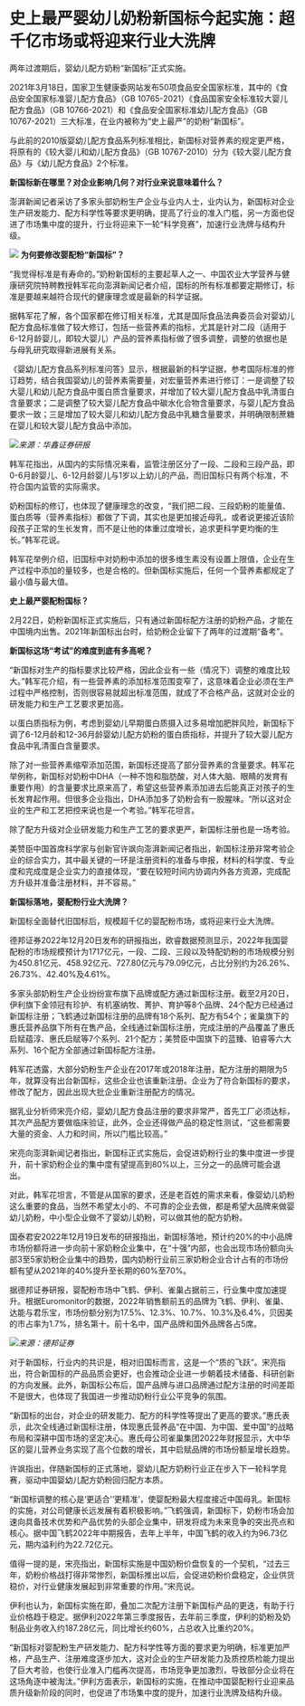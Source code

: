 # 史上最严婴幼儿奶粉新国标今起实施：超千亿市场或将迎来行业大洗牌

两年过渡期后，婴幼儿配方奶粉“新国标”正式实施。

2021年3月18日，国家卫生健康委网站发布50项食品安全国家标准，其中的《食品安全国家标准婴儿配方食品》（GB
10765-2021）《食品国家安全标准较大婴儿配方食品》（GB 10766-2021）和《食品安全国家标准幼儿配方食品》（GB
10767-2021）三大标准，在业内被称为“史上最严”的奶粉“新国标”。

与此前的2010版婴幼儿配方食品系列标准相比，新国标对营养素的规定更严格，将原有的《较大婴儿和幼儿配方食品》（GB
10767-2010）分为《较大婴儿配方食品》与《幼儿配方食品》2个标准。

**新国标新在哪里？对企业影响几何？对行业来说意味着什么？**

澎湃新闻记者采访了多家头部奶粉生产企业与业内人士，业内认为，新国标对企业生产研发能力、配方科学性等要求更明确，提高了行业的准入门槛，另一方面也促进了市场集中度的提升，行业将迎来下一轮“科学竞赛”，加速行业洗牌与结构升级。

![](https://inews.gtimg.com/newsapp_bt/0/15680962227/1000)
**为何要修改婴配粉“新国标”？**

“我觉得标准是有寿命的。”奶粉新国标的主要起草人之一、中国农业大学营养与健康研究院特聘教授韩军花向澎湃新闻记者介绍，国标的所有标准都要定期修订，标准是要越来越符合现代的健康理念或是最新的科学证据。

据韩军花了解，各个国家都在修订相关标准，尤其是国际食品法典委员会对婴幼儿配方食品标准做了较大修订，包括一些营养素的指标，尤其是针对二段（适用于6-12月龄婴儿，即较大婴儿）产品的营养素指标做了很多调整，调整的依据也是与母乳研究取得新进展有关系。

《婴幼儿配方食品系列标准问答》显示，根据最新的科学证据，参考国际标准的修订趋势，结合我国婴幼儿的营养素需要量，对宏量营养素进行修订：一是调整了较大婴儿和幼儿配方食品中蛋白质含量要求，并增加了较大婴儿配方食品中乳清蛋白含量要求；二是调整了较大婴儿配方食品中碳水化合物含量要求，与婴儿配方食品要求一致；三是增加了较大婴儿和幼儿配方食品中乳糖含量要求，并明确限制蔗糖在婴儿和较大婴儿配方食品中添加。

![](https://inews.gtimg.com/newsapp_bt/0/15680962398/1000)_来源：华鑫证券研报_

韩军花指出，从国内的实际情况来看，监管注册区分了一段、二段和三段产品，即0-6月龄婴儿、6-12月龄婴儿与1岁以上幼儿的产品，而旧国标只有两个标准，不符合国内监管的实际需求。

奶粉国标的修订，也体现了健康理念的改变，“我们把二段、三段奶粉的能量值、蛋白质等（营养素指标）都做了下调，其实也是更加接近母乳，或者说更接近该阶段孩子正常的生长发育，而不是让他的体重过度增长，追求更科学更均衡的生长。”韩军花说。

韩军花举例介绍，旧国标中对奶粉中添加的很多维生素没有设置上限值，企业在生产过程中添加的量较多，也是合格的。但新国标实施后，任何一个营养素都规定了最小值与最大值。

**史上最严婴配粉国标？**

2月22日，奶粉新国标正式实施后，只有通过新国标配方注册的奶粉产品，才能在中国境内出售。2021年新国标出台时，给奶粉企业留下了两年的过渡期“备考”。

**新国标这场“考试”的难度到底有多高呢？**

“新国标对生产的指标要求比较严格，因此企业有一些（情况下）调整的难度比较大。”韩军花介绍，有一些营养素的添加标准范围变窄了，这意味着企业必须在生产过程中严格控制，否则很容易就超出标准范围，就成了不合格产品，这就对企业的研发能力和生产工艺要求更加高。

以蛋白质指标为例，考虑到婴幼儿早期蛋白质摄入过多易增加肥胖风险，新国标下调了6-12月龄和12-36月龄婴幼儿配方奶粉的蛋白质指标，并提升了较大婴儿配方食品中乳清蛋白含量要求。

除了对一些营养素缩窄添加范围，新国标还提高了部分营养素的含量要求。韩军花举例称，新国标对奶粉中DHA（一种不饱和脂肪酸，对人体大脑、眼睛的发育有重要作用）的含量要求比原来高了，希望这些营养素添加进去后能真正对孩子的生长发育起作用。但很多企业指出，DHA添加多了奶粉会有一股腥味。“所以这对企业的生产和工艺把控来说也是一个考验。”韩军花坦言。

除了配方升级对企业研发能力和生产工艺的要求更严，新国标注册也是一场考验。

美赞臣中国首席科学家与创新官许飒向澎湃新闻记者指出，新国标注册非常考验企业的综合实力，其中最关键的一环是注册资料的准备与申报，材料的科学度、专业度和完成度是企业实力的直接体现，“要在较短时间内协调内外各方资源，完成配方升级并准备注册材料，并不容易。”

**新国标落地，婴配粉行业大洗牌？**

新国标全面替代旧国标后，规模超千亿的婴配粉市场，或将迎来行业大洗牌。

德邦证券2022年12月20日发布的研报指出，欧睿数据预测显示，2022年我国婴配粉的市场规模预计为1717亿元，一段、二段、三段以及特配奶粉的市场规模分别为450.81亿元、458.92亿元、727.80亿元与79.09亿元，占比分别约为26.26%、26.73%、42.40%及4.61%。

多家头部奶粉生产企业纷纷宣布旗下品牌或配方通过新国标注册。截至2月20日，伊利旗下金领冠有珍护、有机塞纳牧、菁护、育护等8个品牌、24个配方已经通过新国标注册；飞鹤通过新国标注册的品牌有18个系列、配方有54个；雀巢旗下的惠氏营养品旗下所有在售产品，全线通过新国标注册，完成注册的产品覆盖了惠氏启赋蕴淳、惠氏启赋等7个系列、21个配方；美赞臣中国旗下的蓝臻、铂睿等六大系列、16个配方全部通过新国标配方注册。

韩军花透露，大部分奶粉生产企业在2017年或2018年注册，配方注册的期限为5年，就算没有出台新国标，这些企业也该重新注册。企业为了符合新国标的要求，修改了配方，因此出现大批企业重新注册配方的情况。

据乳业分析师宋亮介绍，婴幼儿配方食品注册的要求非常严，首先工厂必须达标，其次产品配方要做临床验证，此外，企业还得做产品的稳定性测试，“这些都需要大量的资金、人力和时间，所以门槛比较高。”

宋亮向澎湃新闻记者指出，新国标正式实施后，会促进奶粉行业的集中度进一步提升，前十家奶粉企业的集中度有望提高到80%以上，三分之一的品牌可能会退出。

对此，韩军花坦言，不管是从国家的要求，还是老百姓的需求来看，像婴幼儿奶粉这么重要的食品，当然不希望太小的、不可靠的企业去做，都是希望大品牌来做婴幼儿奶粉，中小型企业做不了婴幼儿奶粉，可以做其他的配方奶粉。

国泰君安2022年12月19日发布的研报指出，新国标落地，预计约20%的中小品牌市场份额将进一步向前十家奶粉企业集中，在“十强”内部，也会出现市场份额向头部3至5家奶粉企业集中的趋势，国内奶粉行业前三家奶粉企业合计占有的市场份额有望从2021年的40%提升至长期的60%至70%。

据德邦证券研报，婴配粉市场中飞鹤、伊利、雀巢占据前三，行业集中度加速提升。根据Euromonitor的数据，2022年销售额前五的品牌为飞鹤、伊利、雀巢、达能与君乐宝，市场份额分别为17.5%、12.3%、10.7%、10.3%及6.4%，贝因美的市占率为1.7%，排名第十。前十名中，国产品牌和国外品牌各占5席。

![](https://inews.gtimg.com/newsapp_bt/0/15680962419/1000)_来源：德邦证券_

对于新国标，行业内的共识是，相对旧国标而言，这是一个“质的飞跃”。宋亮指出，符合新国标的产品品质会更好，也会推动企业进一步朝着技术储备、科研创新的方向发展。此外，新国标公布后，国产品牌与进口品牌通过配方注册的时间差距不是很大，也体现了我国进一步推动奶粉行业公平竞争的氛围。

“新国标的出台，对企业的研发能力、配方的科学性等提出了更高的要求。”惠氏表示，此次全线通过新国标注册，体现惠氏营养品“在中国、为中国、爱中国”的战略布局和深耕中国市场的坚定决心。惠氏母公司雀巢集团2022年财报显示，大中华区的婴儿营养业务实现了高个位数的增长，其中启赋品牌的市场份额呈增长趋势。

许飒指出，伴随新国标的正式落地，婴幼儿配方奶粉行业正在步入下一轮科学竞赛，驱动中国婴幼儿配方奶粉回归配方本质。

“新国标调整的核心是‘更适合’‘更精准’，使婴配粉最大程度接近中国母乳。新国标的实施，对公司健康长远发展有着积极影响。”飞鹤强调，新国标下，奶粉市场会加速向具备技术优势和产品优势的头部企业集中，研发将成为未来竞争的突出亮点和核心。据中国飞鹤2022年中期报告，去年上半年，中国飞鹤的收入约为96.73亿元，期内溢利约为22.72亿元。

值得一提的是，宋亮指出，新国标实施是中国奶粉价盘恢复的一个契机，“过去三年，奶粉价格战打得非常惨烈，新国标推出以后，会促进奶粉价盘稳定，企业供货稳价，对行业健康发展起到非常重要的作用。”宋亮说。

伊利也认为，新国标实施在即，叠加二次配方注册下新国标产品的更迭，有助于行业价格趋于稳定。据伊利2022年第三季度报告，去年前三季度，伊利的奶粉及奶制品业务收入约187.28亿元，同比增长约60%，占总收入比重约20%。

“新国标对婴配粉生产研发能力、配方科学性等方面的要求更为明确，标准更加严格，产品生产、注册难度逐步加大，这对企业的生产研发能力及质控质检能力提出了巨大考验，也使行业准入门槛再次提高，市场竞争更加激烈，导致部分企业将在这场角逐中被淘汰。”伊利方面表示，新国标的实施，在推动中国婴配粉行业迎来品质升级新阶段的同时，也促进了市场集中度的提升，加速行业洗牌及结构升级。

